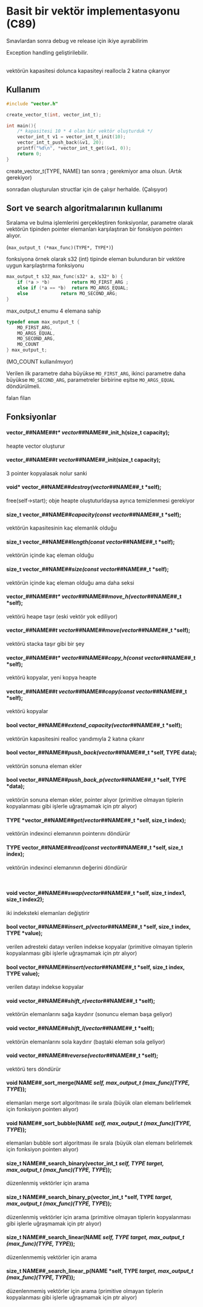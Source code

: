 # Basit bir vektör implementasyonu (C89)
Sınavlardan sonra debug ve release için ikiye ayırabilirim
<br>

Exception handling geliştirilebilir.

<br>
vektörün kapasitesi dolunca kapasiteyi reallocla 2 katına çıkarıyor
<br>

## Kullanım
```c
#include "vector.h"

create_vector_t(int, vector_int_t);

int main(){
    /* kapasitesi 10 * 4 olan bir vektör oluşturduk */
    vector_int_t v1 = vector_int_t_init(10);
    vector_int_t_push_back(&v1, 20);
    printf("%d\n", *vector_int_t_get(&v1, 0));
    return 0;
}
```
create_vector_t(TYPE, NAME) tan sonra ; gerekmiyor ama olsun. (Artık gerekiyor)

sonradan oluşturulan structlar için de çalışır herhalde. (Çalışıyor)

## Sort ve search algoritmalarının kullanımı

Sıralama ve bulma işlemlerini gerçekleştiren fonksiyonlar, parametre olarak vektörün 
tipinden pointer elemanları karşılaştıran bir fonskiyon pointerı alıyor.

(`max_output_t (*max_func)(TYPE*, TYPE*)`)

fonksiyona örnek olarak
s32 (int) tipinde eleman bulunduran bir vektöre uygun karşılaştırma fonksiyonu

```c
max_output_t s32_max_func(s32* a, s32* b) {
	if (*a > *b) 		return MO_FIRST_ARG ;
	else if (*a == *b) 	return MO_ARGS_EQUAL;
	else 			return MO_SECOND_ARG;
}
```

max_output_t enumu 4 elemana sahip

```c
typedef enum max_output_t {
	MO_FIRST_ARG,
	MO_ARGS_EQUAL,
	MO_SECOND_ARG,
    MO_COUNT
} max_output_t;
```
(MO_COUNT kullanılmıyor)

Verilen ilk parametre daha büyükse `MO_FIRST_ARG`, ikinci parametre daha büyükse 
`MO_SECOND_ARG`, parametreler birbirine eşitse `MO_ARGS_EQUAL` döndürülmeli.

falan filan

## Fonksiyonlar

#### vector_##NAME##_t* vector_##NAME##_init_h(size_t capacity);
heapte vector oluşturur 

#### vector_##NAME##_t vector_##NAME##_init(size_t capacity);
3 pointer kopyalasak nolur sanki
 
#### void* vector_##NAME##_destroy(vector_##NAME##_t *self);
free(self->start); obje heapte oluştuturldaysa ayrıca temizlenmesi gerekiyor
 
#### size_t vector_##NAME##_capacity(const vector_##NAME##_t *self);
vektörün kapasitesinin kaç elemanlık olduğu
 
#### size_t vector_##NAME##_length(const vector_##NAME##_t *self);
vektörün içinde kaç eleman olduğu
 
#### size_t vector_##NAME##_size(const vector_##NAME##_t *self);
vektörün içinde kaç eleman olduğu ama daha seksi
 
#### vector_##NAME##_t* vector_##NAME##_move_h(vector_##NAME##_t *self);
vektörü heape taşır (eski vektör yok ediliyor)
 
#### vector_##NAME##_t vector_##NAME##_move(vector_##NAME##_t *self);
vektörü stacka taşır gibi bir şey
 
#### vector_##NAME##_t* vector_##NAME##_copy_h(const vector_##NAME##_t *self);
vektörü kopyalar, yeni kopya heapte
 
#### vector_##NAME##_t vector_##NAME##_copy(const vector_##NAME##_t *self);
vektörü kopyalar
 
#### bool vector_##NAME##_extend_capacity(vector_##NAME##_t *self);
vektörün kapasitesini realloc yarıdımıyla 2 katına çıkarır
 
#### bool vector_##NAME##_push_back(vector_##NAME##_t *self, TYPE data);
vektörün sonuna eleman ekler
 
#### bool vector_##NAME##_push_back_p(vector_##NAME##_t *self, TYPE *data);
vektörün sonuna eleman ekler, pointer alıyor (primitive olmayan tiplerin kopyalanması gibi işlerle uğraşmamak için ptr alıyor)
 
#### TYPE *vector_##NAME##_get(vector_##NAME##_t *self, size_t index);
vektörün indexinci elemanının pointerını döndürür
 
#### TYPE vector_##NAME##_read(const vector_##NAME##_t *self, size_t index);
vektörün indexinci elemanının değerini döndürür

<br> 
 
#### void vector_##NAME##_swap(vector_##NAME##_t *self, size_t index1, size_t index2);
iki indeksteki elemanları değiştirir
 
#### bool vector_##NAME##_insert_p(vector_##NAME##_t *self, size_t index, TYPE *value);
verilen adresteki datayı verilen indekse kopyalar (primitive olmayan tiplerin kopyalanması gibi işlerle uğraşmamak için ptr alıyor)
 
#### bool vector_##NAME##_insert(vector_##NAME##_t *self, size_t index, TYPE value);
verilen datayı indekse kopyalar
 
#### void vector_##NAME##_shift_r(vector_##NAME##_t *self);
vektörün elemanlarını sağa kaydırır (sonuncu eleman başa geliyor)
 
#### void vector_##NAME##_shift_l(vector_##NAME##_t *self);
vektörün elemanlarını sola kaydırır (baştaki eleman sola geliyor)
 
#### void vector_##NAME##_reverse(vector_##NAME##_t *self);
vektörü ters döndürür
 
#### void NAME##_sort_merge(NAME *self, max_output_t (*max_func)(TYPE*, TYPE*));
elemanları merge sort algoritması ile sırala (büyük olan elemanı belirlemek için fonksiyon pointerı alıyor)

#### void NAME##_sort_bubble(NAME *self, max_output_t (*max_func)(TYPE*, TYPE*));
elemanları bubble sort algoritması ile sırala (büyük olan elemanı belirlemek için fonksiyon pointerı alıyor)

#### size_t NAME##_search_binary(vector_int_t *self, TYPE target, max_output_t (*max_func)(TYPE*, TYPE*));
düzenlenmiş vektörler için arama

#### size_t NAME##_search_binary_p(vector_int_t *self, TYPE *target, max_output_t (*max_func)(TYPE*, TYPE*));
düzenlenmiş vektörler için arama (primitive olmayan tiplerin kopyalanması gibi işlerle uğraşmamak için ptr alıyor)

#### size_t NAME##_search_linear(NAME *self, TYPE target, max_output_t (*max_func)(TYPE*, TYPE*));
düzenlenmemiş vektörler için arama 

#### size_t NAME##_search_linear_p(NAME *self, TYPE *target, max_output_t (*max_func)(TYPE*, TYPE*));
düzenlenmemiş vektörler için arama (primitive olmayan tiplerin kopyalanması gibi işlerle uğraşmamak için ptr alıyor)